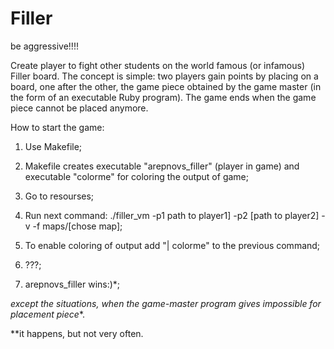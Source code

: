 # Filler
be aggressive!!!!

Create player to fight other students on the world famous (or infamous) Filler board.
The concept is simple: two players gain points by placing on a board, one after the other,
the game piece obtained by the game master (in the form of an executable Ruby program).
The game ends when the game piece cannot be placed anymore.

How to start the game:

1. Use Makefile;

2. Makefile creates executable "arepnovs_filler" (player in game) and executable "colorme" for coloring the output of game;

2. Go to resourses;

3. Run next command: ./filler_vm -p1 path to player1] -p2 [path to player2] -v -f maps/[chose map];

4. To enable coloring of output add "| colorme" to the previous command;

5. ???;

6. arepnovs_filler wins:)*;

*except the situations, when the game-master program gives impossible for placement piece**.

**it happens, but not very often.
